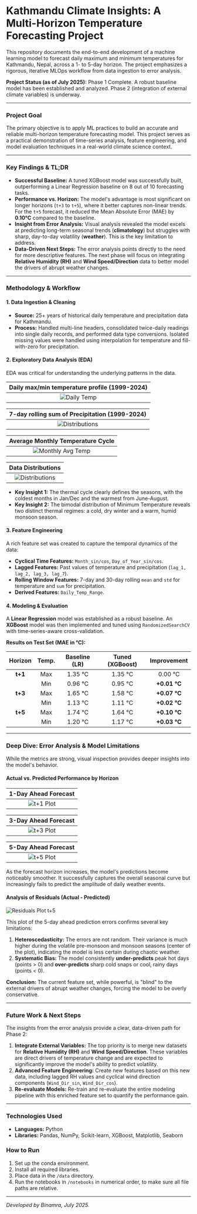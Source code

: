 # Kathmandu Climate Insights: A Multi-Horizon Temperature Forecasting Project

This repository documents the end-to-end development of a machine learning model to forecast daily maximum and minimum temperatures for Kathmandu, Nepal, across a 1- to 5-day horizon. The project emphasizes a rigorous, iterative MLOps workflow from data ingestion to error analysis.

**Project Status (as of July 2025):** Phase 1 Complete. A robust baseline model has been established and analyzed. Phase 2 (integration of external climate variables) is underway.

---

### Project Goal

The primary objective is to apply ML practices to build an accurate and reliable multi-horizon temperature forecasting model. This project serves as a practical demonstration of time-series analysis, feature engineering, and model evaluation techniques in a real-world climate science context.

---

### Key Findings & TL;DR

*   **Successful Baseline:** A tuned XGBoost model was successfully built, outperforming a Linear Regression baseline on 8 out of 10 forecasting tasks.
*   **Performance vs. Horizon:** The model's advantage is most significant on longer horizons (`t+3` to `t+5`), where it better captures non-linear trends. For the `t+5` forecast, it reduced the Mean Absolute Error (MAE) by **0.10°C** compared to the baseline.
*   **Insight from Error Analysis:** Visual analysis revealed the model excels at predicting long-term seasonal trends (**climatology**) but struggles with sharp, day-to-day volatility (**weather**). This is the key limitation to address.
*   **Data-Driven Next Steps:** The error analysis points directly to the need for more descriptive features. The next phase will focus on integrating **Relative Humidity (RH)** and **Wind Speed/Direction** data to better model the drivers of abrupt weather changes.


---

### Methodology & Workflow

#### 1. Data Ingestion & Cleaning
*   **Source:** 25+ years of historical daily temperature and precipitation data for Kathmandu.
*   **Process:** Handled multi-line headers, consolidated twice-daily readings into single daily records, and performed data type conversions. Isolated missing values were handled using interpolation for temperature and fill-with-zero for precipitation.

#### 2. Exploratory Data Analysis (EDA)
EDA was critical for understanding the underlying patterns in the data.

| Daily max/min temperature profile (1999-2024) | 
| :--------------------: |
| ![Daily Temp](images/temperature.png) | 

7-day rolling sum of Precipitation (1999-2024) |
| :------------------------------: |
|![Distributions](images/precipitation.png) |

| Average Monthly Temperature Cycle |
| :--------------------: |
| ![Monthly Avg Temp](images/average_monthly_temp.png) | 

 Data Distributions |
| :------------------------------: |
|![Distributions](images/distribution.png) |

*   **Key Insight 1:** The thermal cycle clearly defines the seasons, with the coldest months in Jan/Dec and the warmest from June-August.
*   **Key Insight 2:** The bimodal distribution of Minimum Temperature reveals two distinct thermal regimes: a cold, dry winter and a warm, humid monsoon season.

#### 3. Feature Engineering
A rich feature set was created to capture the temporal dynamics of the data:
*   **Cyclical Time Features:** `Month_sin/cos`, `Day_of_Year_sin/cos`.
*   **Lagged Features:** Past values of temperature and precipitation (`lag_1, lag_2, lag_3, lag_7`).
*   **Rolling Window Features:** 7-day and 30-day rolling `mean` and `std` for temperature and `sum` for precipitation.
*   **Derived Features:** `Daily_Temp_Range`.

#### 4. Modeling & Evaluation
A **Linear Regression** model was established as a robust baseline. An **XGBoost** model was then implemented and tuned using `RandomizedSearchCV` with time-series-aware cross-validation.

**Results on Test Set (MAE in °C):**

| Horizon | Temp. | Baseline (LR) | Tuned (XGBoost) | **Improvement** |
|:-------:|:-----:|:---------------:|:-----------------:|:-----------------:|
| **t+1** | Max | 1.35 °C | 1.35 °C | 0.00 °C |
| | Min | 0.96 °C | 0.95 °C | **+0.01 °C** |
| **t+3** | Max | 1.65 °C | 1.58 °C | **+0.07 °C** |
| | Min | 1.13 °C | 1.11 °C | **+0.02 °C** |
| **t+5** | Max | 1.74 °C | 1.64 °C | **+0.10 °C** |
| | Min | 1.20 °C | 1.17 °C | **+0.03 °C** |

---

### Deep Dive: Error Analysis & Model Limitations

While the metrics are strong, visual inspection provides deeper insights into the model's behavior.

#### Actual vs. Predicted Performance by Horizon

| 1-Day Ahead Forecast | 
| :---: |
| ![t+1 Plot](images/day1_actualvspredicted.PNG) | 

| 3-Day Ahead Forecast |
| :---: |
|![t+3 Plot](images/day3_actualvspred.PNG) | 

| 5-Day Ahead Forecast |
| :---: |
|![t+5 Plot](images/Actual%20vs%20Predicted%20Max%20and%20Min%20temp.png) |

As the forecast horizon increases, the model's predictions become noticeably smoother. It successfully captures the overall seasonal curve but increasingly fails to predict the amplitude of daily weather events.

#### Analysis of Residuals (Actual - Predicted)

![Residuals Plot t+5](images/residuals_5day.PNG)

This plot of the 5-day ahead prediction errors confirms several key limitations:
1.  **Heteroscedasticity:** The errors are not random. Their variance is much higher during the volatile pre-monsoon and monsoon seasons (center of the plot), indicating the model is less certain during chaotic weather.
2.  **Systematic Bias:** The model consistently **under-predicts** peak hot days (points > 0) and **over-predicts** sharp cold snaps or cool, rainy days (points < 0).

**Conclusion:** The current feature set, while powerful, is "blind" to the external drivers of abrupt weather changes, forcing the model to be overly conservative.

---

### Future Work & Next Steps
The insights from the error analysis provide a clear, data-driven path for Phase 2:

1.  **Integrate External Variables:** The top priority is to merge new datasets for **Relative Humidity (RH)** and **Wind Speed/Direction**. These variables are direct drivers of temperature change and are expected to significantly improve the model's ability to predict volatility.
2.  **Advanced Feature Engineering:** Create new features based on this new data, including lagged RH values and cyclical wind direction components (`Wind_Dir_sin`, `Wind_Dir_cos`).
3.  **Re-evaluate Models:** Re-train and re-evaluate the entire modeling pipeline with this enriched feature set to quantify the performance gain.

---

### Technologies Used
*   **Languages:** Python
*   **Libraries:** Pandas, NumPy, Scikit-learn, XGBoost, Matplotlib, Seaborn

### How to Run
1.  Set up the conda environment.
2.  Install all required libraries.
3.  Place data in the `/data` directory.
4.  Run the notebooks in `/notebooks` in numerical order, to make sure all file paths are relative.

---
*Developed by Binamra, July 2025.*